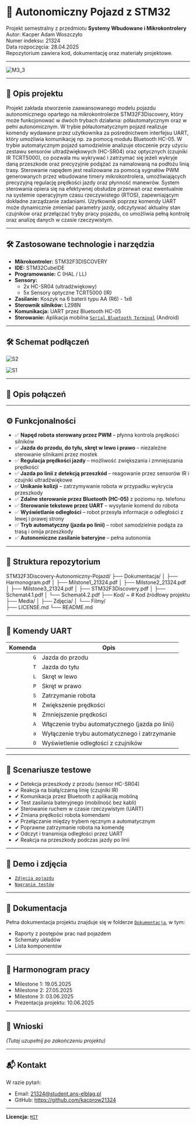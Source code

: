 # 🚗 Autonomiczny Pojazd z STM32

Projekt semestralny z przedmiotu **Systemy Wbudowane i Mikrokontrolery**  
Autor: Kacper Adam Woszczyło  
Numer indeksu: 21324  
Data rozpoczęcia: 28.04.2025   
Repozytorium zawiera kod, dokumentację oraz materiały projektowe.

---

![M3_3](./Media/Zdjęcia/M3_3.jpg)

---

## 📌 Opis projektu

Projekt zakłada stworzenie zaawansowanego modelu pojazdu autonomicznego opartego na mikrokontrolerze STM32F3Discovery, który może funkcjonować w dwóch trybach działania: półautomatycznym oraz w pełni autonomicznym. W trybie półautomatycznym pojazd realizuje komendy wydawane przez użytkownika za pośrednictwem interfejsu UART, który umożliwia komunikację np. za pomocą modułu Bluetooth HC-05. W trybie automatycznym pojazd samodzielnie analizuje otoczenie przy użyciu zestawu sensorów ultradźwiękowych (HC-SR04) oraz optycznych (czujniki IR TCRT5000), co pozwala mu wykrywać i zatrzymać się jeżeli wykryje daną przeszkode oraz precyzyjnie podążać za namalowaną na podłożu linią trasy. Sterowanie napędem jest realizowane za pomocą sygnałów PWM generowanych przez wbudowane timery mikrokontrolera, umożliwiających precyzyjną regulację prędkości jazdy oraz płynność manewrów. System sterowania opiera się na efektywnej obsłudze przerwań oraz ewentualnie na systemie operacyjnym czasu rzeczywistego (RTOS), zapewniającym dokładne zarządzanie zadaniami. Użytkownik poprzez komendy UART może dynamicznie zmieniać parametry jazdy, odczytywać aktualny stan czujników oraz przełączać tryby pracy pojazdu, co umożliwia pełną kontrolę oraz analizę danych w czasie rzeczywistym.

---

## 🛠️ Zastosowane technologie i narzędzia

- **Mikrokontroler:** STM32F3DISCOVERY
- **IDE:** STM32CubeIDE
- **Programowanie:** C (HAL / LL)
- **Sensory:**
  - 2x HC-SR04 (ultradźwiękowy)
  - 5x Sensory optyczne TCRT5000 (IR)
- **Zasilanie:** Koszyk na 6 baterii typu AA (R6) - 1x6
- **Sterownik silników:** L298N
- **Komunikacja:** UART przez Bluetooth HC-05
- **Sterowanie:** Aplikacja mobilna [`Serial Bluetooth Terminal`](https://play.google.com/store/apps/details?id=de.kai_morich.serial_bluetooth_terminal&hl=pl) (Android)

---

## 🛠️ Schemat podłączeń

![S2](./Dokumentacja/Schemat4.2.png)

![S1](./Dokumentacja/Schemat4.1.png)

---

## 🔩 Opis połączeń

---

## ⚙️ Funkcjonalności

- ✅ **Napęd robota sterowany przez PWM** – płynna kontrola prędkości silników
- ✅ **Jazda do przodu, do tyłu, skręt w lewo i prawo** – niezależne sterowanie silnikami przez mostek
- ✅ **Regulacja prędkości jazdy** – możliwość zwiększania i zmniejszania prędkości
- ✅ **Jazda po linii z detekcją przeszkód** – reagowanie przez sensorów IR i czujniki ultradźwiękowe
- ✅ **Unikanie kolizji** – zatrzymywanie robota w przypadku wykrycia przeszkody
- ✅ **Zdalne sterowanie przez Bluetooth (HC-05)** z poziomu np. telefonu
- ✅ **Sterowanie tekstowe przez UART** – wysyłanie komend do robota
- ✅ **Wyświetlanie odległości** – robot przesyła informacje o odległości z lewej i prawej strony
- ✅ **Tryb automatyczny (jazda po linii)** – robot samodzielnie podąża za trasą i omija przeszkody
- ✅ **Autonomiczne zasilanie bateryjne** – pełna autonomia

---

## 📁 Struktura repozytorium

STM32F3Discovery-Autonomiczny-Pojazd/
├── Dokumentacja/
│   ├── Harmonogram.pdf
│   ├── Milstone1_21324.pdf
│   ├── Milstone2_21324.pdf
│   ├── Milstone3_21324.pdf
│   ├── STM32F3Discovery.pdf
│   ├── Schemat4.1.pdf
│   └── Schemat4.2.pdf
├── Kod/ ~ # Kod źródłowy projektu
├── Media/
│   ├── Zdjęcia/
│   └── Filmy/   
├── LICENSE.md
└── README.md

---

## 📡 Komendy UART

| Komenda | Opis                                      |
|--------:|-------------------------------------------|
| `G`     | Jazda do przodu                           |
| `T`     | Jazda do tyłu                             |
| `L`     | Skręt w lewo                              |
| `P`     | Skręt w prawo                             |
| `S`     | Zatrzymanie robota                        |
| `M`     | Zwiększenie prędkości                     |
| `N`     | Zmniejszenie prędkości                    |
| `A`     | Włączenie trybu automatycznego (jazda po linii) |
| `a`     | Wyłączenie trybu automatycznego i zatrzymanie |
| `O`     | Wyświetlenie odległości z czujników       |

---

## 🧪 Scenariusze testowe

- ✔ Detekcja przeszkody z przodu (sensor HC-SR04)
- ✔ Reakcja na białą/czarną linię (czujniki IR)
- ✔ Komunikacja przez Bluetooth z aplikacją mobilną
- ✔ Test zasilania bateryjnego (mobilność bez kabli)
- ✔ Sterowanie ruchem w czasie rzeczywistym (UART)
- ✔ Zmiana prędkości robota komendami
- ✔ Przełączanie między trybem ręcznym a automatycznym
- ✔ Poprawne zatrzymanie robota na komendę
- ✔ Odczyt i transmisja odległości przez UART
- ✔ Reakcja na przeszkody podczas jazdy po linii

---

## 📸 Demo i zdjęcia

- [`Zdjęcia pojazdu`](./Media/Zdjęcia)
- [`Nagranie testów`](./Media/Filmy)

---

## 📄 Dokumentacja

Pełna dokumentacja projektu znajduje się w folderze [`Dokumentacja`](./Dokumentacja/), w tym:
- Raporty z postępów prac nad pojazdem
- Schematy układów
- Lista komponentów

---

## 📅 Harmonogram pracy

- Milestone 1: 19.05.2025
- Milestone 2: 27.05.2025
- Milestone 3: 03.06.2025
- Prezentacja projektu: 10.06.2025

---

## 🧠 Wnioski

_(Tutaj uzupełnij po zakończeniu projektu)_

---

## 📬 Kontakt

W razie pytań:
- Email:   21324@student.ans-elblag.pl
- GitHub:  https://github.com/kacprow21324

---

**Licencja:** [`MIT`](./LICENSE.md)   
